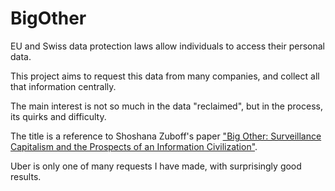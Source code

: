 # BigOther

EU and Swiss data protection laws allow individuals to access their personal data.

This project aims to request this data from many companies, and collect all that information centrally. 

The main interest is not so much in the data "reclaimed", but in the process, its quirks and difficulty.

The title is a reference to Shoshana Zuboff's paper ["Big Other: Surveillance Capitalism and the Prospects of an Information Civilization"](http://www.shoshanazuboff.com/new/recent-publications-and-interviews/big-other-surveillance-capitalism-and-the-prospects-of-an-information-civilization/).

Uber is only one of many requests I have made, with surprisingly good results. 
